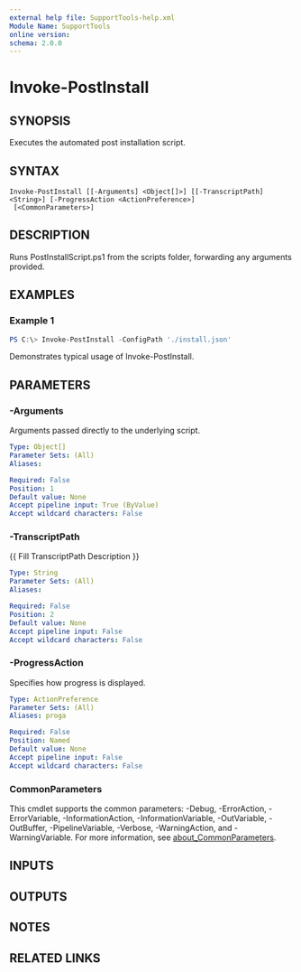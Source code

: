 ```yaml
---
external help file: SupportTools-help.xml
Module Name: SupportTools
online version:
schema: 2.0.0
---
```


# Invoke-PostInstall

## SYNOPSIS
Executes the automated post installation script.

## SYNTAX

```
Invoke-PostInstall [[-Arguments] <Object[]>] [[-TranscriptPath] <String>] [-ProgressAction <ActionPreference>]
 [<CommonParameters>]
```

## DESCRIPTION
Runs PostInstallScript.ps1 from the scripts folder, forwarding any
arguments provided.

## EXAMPLES

### Example 1
```powershell
PS C:\> Invoke-PostInstall -ConfigPath './install.json'
```

Demonstrates typical usage of Invoke-PostInstall.

## PARAMETERS

### -Arguments
Arguments passed directly to the underlying script.

```yaml
Type: Object[]
Parameter Sets: (All)
Aliases:

Required: False
Position: 1
Default value: None
Accept pipeline input: True (ByValue)
Accept wildcard characters: False
```

### -TranscriptPath
{{ Fill TranscriptPath Description }}

```yaml
Type: String
Parameter Sets: (All)
Aliases:

Required: False
Position: 2
Default value: None
Accept pipeline input: False
Accept wildcard characters: False
```

### -ProgressAction
Specifies how progress is displayed.

```yaml
Type: ActionPreference
Parameter Sets: (All)
Aliases: proga

Required: False
Position: Named
Default value: None
Accept pipeline input: False
Accept wildcard characters: False
```

### CommonParameters
This cmdlet supports the common parameters: -Debug, -ErrorAction, -ErrorVariable, -InformationAction, -InformationVariable, -OutVariable, -OutBuffer, -PipelineVariable, -Verbose, -WarningAction, and -WarningVariable. For more information, see [about_CommonParameters](http://go.microsoft.com/fwlink/?LinkID=113216).

## INPUTS

## OUTPUTS

## NOTES

## RELATED LINKS
